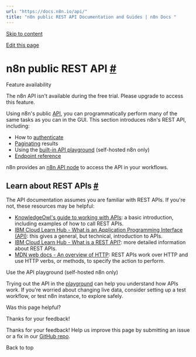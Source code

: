 ```yaml
---
url: "https://docs.n8n.io/api/"
title: "n8n public REST API Documentation and Guides | n8n Docs "
---
```


[Skip to content](https://docs.n8n.io/api/#n8n-public-rest-api)

[Edit this page](https://github.com/n8n-io/n8n-docs/edit/main/docs/api/index.md "Edit this page")

# n8n public REST API [\#](https://docs.n8n.io/api/\#n8n-public-rest-api "Permanent link")

Feature availability

The n8n API isn't available during the free trial. Please upgrade to access this feature.

Using n8n's public [API](https://docs.n8n.io/glossary/#api), you can programmatically perform many of the same tasks as you can in the GUI. This section introduces n8n's REST API, including:

- How to [authenticate](https://docs.n8n.io/api/authentication/)
- [Paginating](https://docs.n8n.io/api/pagination/) results
- Using the [built-in API playground](https://docs.n8n.io/api/using-api-playground/) (self-hosted n8n only)
- [Endpoint reference](https://docs.n8n.io/api/api-reference/)

n8n provides an [n8n API node](https://docs.n8n.io/integrations/builtin/core-nodes/n8n-nodes-base.n8n/) to access the API in your workflows.

## Learn about REST APIs [\#](https://docs.n8n.io/api/\#learn-about-rest-apis "Permanent link")

The API documentation assumes you are familiar with REST APIs. If you're not, these resources may be helpful:

- [KnowledgeOwl's guide to working with APIs](https://support.knowledgeowl.com/help/working-with-apis): a basic introduction, including examples of how to call REST APIs.
- [IBM Cloud Learn Hub - What is an Application Programming Interface (API)](https://www.ibm.com/cloud/learn/api): this gives a general, but technical, introduction to APIs.
- [IBM Cloud Learn Hub - What is a REST API?](https://www.ibm.com/cloud/learn/rest-apis): more detailed information about REST APIs.
- [MDN web docs - An overview of HTTP](https://developer.mozilla.org/en-US/docs/Web/HTTP/Overview): REST APIs work over HTTP and use HTTP verbs, or methods, to specify the action to perform.

Use the API playground (self-hosted n8n only)

Trying out the API in the [playground](https://docs.n8n.io/api/using-api-playground/) can help you understand how APIs work. If you're worried about changing live data, consider setting up a test workflow, or test n8n instance, to explore safely.

Was this page helpful?






Thanks for your feedback!






Thanks for your feedback! Help us improve this page by submitting an issue or a fix in our [GitHub repo](https://github.com/n8n-io/n8n-docs).


Back to top